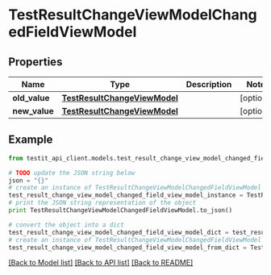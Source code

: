 # TestResultChangeViewModelChangedFieldViewModel


## Properties
Name | Type | Description | Notes
------------ | ------------- | ------------- | -------------
**old_value** | [**TestResultChangeViewModel**](TestResultChangeViewModel.md) |  | [optional] 
**new_value** | [**TestResultChangeViewModel**](TestResultChangeViewModel.md) |  | [optional] 

## Example

```python
from testit_api_client.models.test_result_change_view_model_changed_field_view_model import TestResultChangeViewModelChangedFieldViewModel

# TODO update the JSON string below
json = "{}"
# create an instance of TestResultChangeViewModelChangedFieldViewModel from a JSON string
test_result_change_view_model_changed_field_view_model_instance = TestResultChangeViewModelChangedFieldViewModel.from_json(json)
# print the JSON string representation of the object
print TestResultChangeViewModelChangedFieldViewModel.to_json()

# convert the object into a dict
test_result_change_view_model_changed_field_view_model_dict = test_result_change_view_model_changed_field_view_model_instance.to_dict()
# create an instance of TestResultChangeViewModelChangedFieldViewModel from a dict
test_result_change_view_model_changed_field_view_model_from_dict = TestResultChangeViewModelChangedFieldViewModel.from_dict(test_result_change_view_model_changed_field_view_model_dict)
```
[[Back to Model list]](../README.md#documentation-for-models) [[Back to API list]](../README.md#documentation-for-api-endpoints) [[Back to README]](../README.md)


